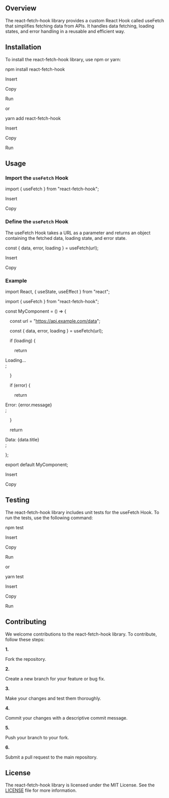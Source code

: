 ## Overview
The react-fetch-hook library provides a custom React Hook called useFetch that simplifies fetching data from APIs. It handles data fetching, loading states, and error handling in a reusable and efficient way. 
## Installation
To install the react-fetch-hook library, use npm or yarn: 

npm install react-fetch-hook

Insert

Copy

Run

or 

yarn add react-fetch-hook

Insert

Copy

Run
## Usage
### Import the `useFetch` Hook
import { useFetch } from "react-fetch-hook";

Insert

Copy
### Define the `useFetch` Hook
The useFetch Hook takes a URL as a parameter and returns an object containing the fetched data, loading state, and error state. 

const { data, error, loading } = useFetch(url);

Insert

Copy
### Example
import React, { useState, useEffect } from "react";

import { useFetch } from "react-fetch-hook";

const MyComponent = () => {

`  `const url = "https://api.example.com/data";

`  `const { data, error, loading } = useFetch(url);

`  `if (loading) {

`    `return <div>Loading...</div>;

`  `}

`  `if (error) {

`    `return <div>Error: {error.message}</div>;

`  `}

`  `return <div>Data: {data.title}</div>;

};

export default MyComponent;

Insert

Copy
## Testing
The react-fetch-hook library includes unit tests for the useFetch Hook. To run the tests, use the following command: 

npm test

Insert

Copy

Run

or 

yarn test

Insert

Copy

Run
## Contributing
We welcome contributions to the react-fetch-hook library. To contribute, follow these steps: 

**1.**

Fork the repository.

**2.**

Create a new branch for your feature or bug fix.

**3.**

Make your changes and test them thoroughly.

**4.**

Commit your changes with a descriptive commit message.

**5.**

Push your branch to your fork.

**6.**

Submit a pull request to the main repository.
## License
The react-fetch-hook library is licensed under the MIT License. See the [LICENSE](vscode-webview://1mahtnq0sopt7pdc3loj4k973dg8jdon679pbqftj6rtiob4vmta/LICENSE) file for more information.
